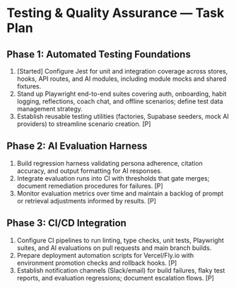 # Testing & Quality Assurance — Task Plan

## Phase 1: Automated Testing Foundations
1. [Started] Configure Jest for unit and integration coverage across stores, hooks, API routes, and AI modules, including module mocks and shared fixtures.
2. Stand up Playwright end-to-end suites covering auth, onboarding, habit logging, reflections, coach chat, and offline scenarios; define test data management strategy.
3. Establish reusable testing utilities (factories, Supabase seeders, mock AI providers) to streamline scenario creation. [P]

## Phase 2: AI Evaluation Harness
1. Build regression harness validating persona adherence, citation accuracy, and output formatting for AI responses.
2. Integrate evaluation runs into CI with thresholds that gate merges; document remediation procedures for failures. [P]
3. Monitor evaluation metrics over time and maintain a backlog of prompt or retrieval adjustments informed by results. [P]

## Phase 3: CI/CD Integration
1. Configure CI pipelines to run linting, type checks, unit tests, Playwright suites, and AI evaluations on pull requests and main branch builds.
2. Prepare deployment automation scripts for Vercel/Fly.io with environment promotion checks and rollback hooks. [P]
3. Establish notification channels (Slack/email) for build failures, flaky test reports, and evaluation regressions; document escalation flows. [P]

